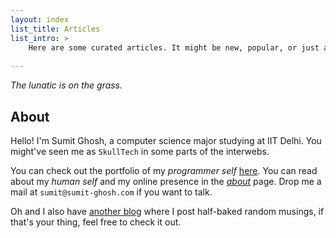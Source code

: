 ```yaml
---
layout: index
list_title: Articles
list_intro: >
    Here are some curated articles. It might be new, popular, or just an article I'm proud of. Go to <a href='/archive'>archive</a> for all of my posts.
    
---
```


_The lunatic is on the grass._

## About

Hello! I'm Sumit Ghosh, a computer science major studying at IIT Delhi. You might've seen me as `SkullTech` in some parts of the interwebs.

You can check out the portfolio of my _programmer self_ 
[here](/portfolio/). You can read about my _human self_ and my online presence in the [_about_](/about/) page. Drop me a mail at `sumit@sumit-ghosh.com` if you want to talk.

Oh and I also have [another blog](https://okrefusal.com/) where I post half-baked random musings, if that's your thing, feel free to check it out. 
